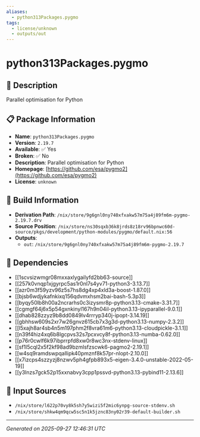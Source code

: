 ```yaml
---
aliases:
  - python313Packages.pygmo
tags:
  - license/unknown
  - outputs/out
---
```


# python313Packages.pygmo

## 📝 Description

Parallel optimisation for Python

## 📋 Package Information

- **Name**: `python313Packages.pygmo`
- **Version**: `2.19.7`
- **Available**: ✅ Yes
- **Broken**: ✅ No
- **Description**: Parallel optimisation for Python
- **Homepage**: [https://github.com/esa/pygmo2](https://github.com/esa/pygmo2)
- **License**: `unknown`

## 🔧 Build Information

- **Derivation Path**: `/nix/store/9g6gnl0ny740xfxakw57m75a4j89fm6m-pygmo-2.19.7.drv`
- **Source Position**: `/nix/store/ns30sqxb36k8jrds8z18rv96bpnwc60d-source/pkgs/development/python-modules/pygmo/default.nix:56`
- **Outputs**:
  - `out`:  `/nix/store/9g6gnl0ny740xfxakw57m75a4j89fm6m-pygmo-2.19.7`

## 🔗 Dependencies

- [[1scvsizwmgr08mxxaxlygailyfd2bb63-source]]
- [[257k0vnqp1xjgyrpc5as1r0nl7s4yv71-python3-3.13.7]]
- [[azr0m3f59yzv96z5s7hs8dg4xp4xld3a-boost-1.87.0]]
- [[bjsb6wdjykafnkixq156qdvmxhsm2bai-bash-5.3p3]]
- [[byqy50lb8h00a2ncrarhs0c3izysmr8p-python3.13-cmake-3.31.7]]
- [[cgmgf64j6x5p54gxnkinyl167h9n04il-python3.13-ipyparallel-9.0.1]]
- [[dhab828zzyz9b8dd0849lv4rrryp340j-ipopt-3.14.19]]
- [[gbhhsw609s2xr7w26gnvz615cb7x3g3d-python3.13-numpy-2.3.2]]
- [[l5xajh8ar4sb4n5m197phm2f8vra61m6-python3.13-cloudpickle-3.1.1]]
- [[n39f4hiz4xq6b8lgcpvs32s7pcxvcy8f-python3.13-numba-0.62.0]]
- [[p76r0cwlf6k97ibprrpfd8xw0r8wc3nx-stdenv-linux]]
- [[sf1l5cql2x5f2kf98ad9bzmlsfzscwk6-pagmo2-2.19.1]]
- [[w4sq9ramdswpqallipk40pmznf8k57pr-nlopt-2.10.0]]
- [[x7izcps4szzyzj8nzwv5ph4gfpb893x5-eigen-3.4.0-unstable-2022-05-19]]
- [[y3lnzs7gck52p15xxnabvy3cpp1pssvd-python3.13-pybind11-2.13.6]]

## 📁 Input Sources

- `/nix/store/l622p70vy8k5sh7y5wizi5f2mic6ynpg-source-stdenv.sh`
- `/nix/store/shkw4qm9qcw5sc5n1k5jznc83ny02r39-default-builder.sh`

---
*Generated on 2025-09-27 12:46:31 UTC*
